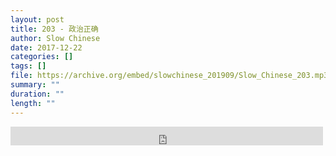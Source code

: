 ```yaml
---
layout: post
title: 203 - 政治正确
author: Slow Chinese
date: 2017-12-22
categories: []
tags: []
file: https://archive.org/embed/slowchinese_201909/Slow_Chinese_203.mp3
summary: ""
duration: ""
length: ""
---
```


<iframe src="https://archive.org/embed/slowchinese_201909/Slow_Chinese_203.mp3" width="500" height="30" frameborder="0" webkitallowfullscreen="true" mozallowfullscreen="true" allowfullscreen></iframe>
